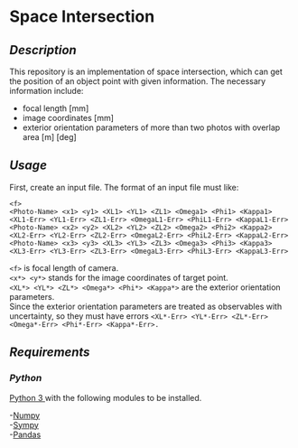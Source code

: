Space Intersection
==========

## _Description_ 
This repository is an implementation of space intersection, which can get the position of an object point with given information.
The necessary information include:  
+ focal length [mm]  
+ image coordinates [mm]  
+ exterior orientation parameters of more than two photos with overlap area [m] [deg]  


## _Usage_
First, create an input file. The format of an input file must like:
```
<f>
<Photo-Name> <x1> <y1> <XL1> <YL1> <ZL1> <Omega1> <Phi1> <Kappa1> <XL1-Err> <YL1-Err> <ZL1-Err> <OmegaL1-Err> <PhiL1-Err> <KappaL1-Err>
<Photo-Name> <x2> <y2> <XL2> <YL2> <ZL2> <Omega2> <Phi2> <Kappa2> <XL2-Err> <YL2-Err> <ZL2-Err> <OmegaL2-Err> <PhiL2-Err> <KappaL2-Err>
<Photo-Name> <x3> <y3> <XL3> <YL3> <ZL3> <Omega3> <Phi3> <Kappa3> <XL3-Err> <YL3-Err> <ZL3-Err> <OmegaL3-Err> <PhiL3-Err> <KappaL3-Err>
```
`<f>` is focal length of camera.  
`<x*> <y*>` stands for the image coordinates of target point.  
`<XL*> <YL*> <ZL*> <Omega*> <Phi*> <Kappa*>` are the exterior orientation parameters.  
Since the exterior orientation parameters are treated as observables with uncertainty, so they must have errors `<XL*-Err> <YL*-Err> <ZL*-Err> <Omega*-Err> <Phi*-Err> <Kappa*-Err>.`

## _Requirements_

### _Python_
[Python 3 ](https://www.python.org) with the following modules to be installed.

-[Numpy](http://www.numpy.org)  
-[Sympy](http://www.sympy.org/en/index.html)  
-[Pandas](http://pandas.pydata.org/)  
